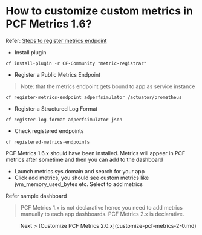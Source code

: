 # How to customize custom metrics in PCF Metrics 1.6?

Refer: [Steps to register metrics endpoint](https://docs.pivotal.io/platform/application-service/2-8/metric-registrar/using.html#json)

* Install plugin

```
cf install-plugin -r CF-Community "metric-registrar"
```

* Register a Public Metrics Endpoint
> Note: that the metrics endpoint gets bound to app as service instance

```
cf register-metrics-endpoint adperfsimulator /actuator/prometheus
```

* Register a Structured Log Format

```
cf register-log-format adperfsimulator json
```

* Check registered endpoints

```
cf registered-metrics-endpoints
```

PCF Metrics 1.6.x should have been installed.
Metrics will appear in PCF metrics after sometime and then you can add to the dashboard

* Launch metrics.sys.domain and search for your app
* Click add metrics, you should see custom metrics like jvm_memory_used_bytes etc. Select to add metrics


Refer sample dashboard

> PCF Metrics 1.x is not declarative hence you need to add metrics manually to each app dashboards.
PCF Metrics 2.x is declarative.

<p style='text-align: right;'> Next > [Customize PCF Metrics 2.0.x](customize-pcf-metrics-2-0.md) </p>
